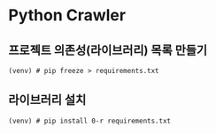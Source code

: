 # Python Crawler

## 프로젝트 의존성(라이브러리) 목록 만들기
```shell
(venv) # pip freeze > requirements.txt
```

## 라이브러리 설치

```shell
(venv) # pip install 0-r requirements.txt
```